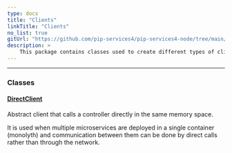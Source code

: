 ```yaml
---
type: docs
title: "Clients"
linkTitle: "Clients"
no_list: true
gitUrl: "https://github.com/pip-services4/pip-services4-node/tree/main/pip-services4-rpc-node"
description: >
    This package contains classes used to create different types of clients.
---
```

---


<div class="module-body"> 

### Classes

#### [DirectClient](direct_client)
Abstract client that calls a controller directly in the same memory space.

It is used when multiple microservices are deployed in a single container (monolyth)
and communication between them can be done by direct calls rather than through 
the network.


</div>
